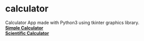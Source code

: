 # calculator
Calculator App made with Python3 using tkinter graphics library.<br>
[**Simple Calculator**](https://replit.com/@sabinmhx/python-simple-calculator)  
[**Scientific Calculator**](https://replit.com/@sabinmhx/python-scientific-calculator)  

